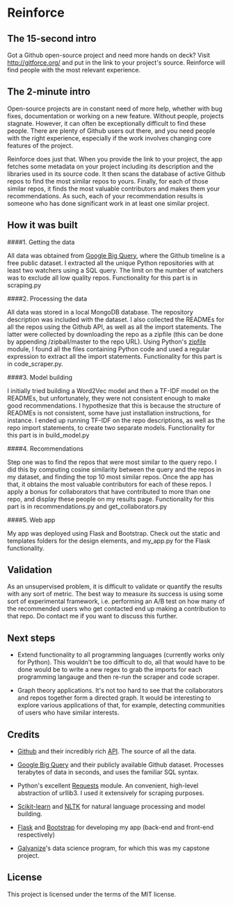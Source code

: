 # Reinforce

## The 15-second intro

Got a Github open-source project and need more hands on deck? Visit http://gitforce.org/ and put in the link to your project's source. Reinforce will find people with the most relevant experience.

## The 2-minute intro

Open-source projects are in constant need of more help, whether with bug fixes, documentation or working on a new feature. Without people, projects stagnate. However, it can often be exceptionally difficult to find these people. There are plenty of Github users out there, and you need people with the right experience, especially if the work involves changing core features of the project.

Reinforce does just that. When you provide the link to your project, the app fetches some metadata on your project including its description and the libraries used in its source code. It then scans the database of active Github repos to find the most similar repos to yours. Finally, for each of those similar repos, it finds the most valuable contributors and makes them your recommendations. As such, each of your recommendation results is someone who has done significant work in at least one similar project.

## How it was built

####1. Getting the data

All data was obtained from [Google Big Query](https://bigquery.cloud.google.com/table/publicdata:samples.github_timeline), where the Github timeline is a free public dataset. I extracted all the unique Python repositories with at least two watchers using a SQL query. The limit on the number of watchers was to exclude all low quality repos. Functionality for this part is in scraping.py

####2. Processing the data

All data was stored in a local MongoDB database. The repository description was included with the dataset. I also collected the READMEs for all the repos using the Github API, as well as all the import statements. The latter were collected by downloading the repo as a zipfile (this can be done by appending /zipball/master to the repo URL). Using Python's [zipfile](https://docs.python.org/2/library/zipfile.html) module, I found all the files containing Python code and used a regular expression to extract all the import statements. Functionality for this part is in code_scraper.py.

####3. Model building

I initially tried building a Word2Vec model and then a TF-IDF model on the READMEs, but unfortunately, they were not consistent enough to make good recommendations. I hypothesize that this is because the structure of READMEs is not consistent, some have just installation instructions, for instance. I ended up running TF-IDF on the repo descriptions, as well as the repo import statements, to create two separate models. Functionality for this part is in build_model.py

####4. Recommendations

Step one was to find the repos that were most similar to the query repo. I did this by computing cosine similarity between the query and the repos in my dataset, and finding the top 10 most similar repos. Once the app has that, it obtains the most valuable contributors for each of these repos. I apply a bonus for collaborators that have contributed to more than one repo, and display these people on my results page. Functionality for this part is in recommendations.py and get_collaborators.py

####5. Web app

My app was deployed using Flask and Bootstrap. Check out the static and templates folders for the design elements, and my_app.py for the Flask functionality.

## Validation

As an unsupervised problem, it is difficult to validate or quantify the results with any sort of metric. The best way to measure its success is using some sort of experimental framework, i.e. performing an A/B test on how many of the recommended users who get contacted end up making a contribution to that repo. Do contact me if you want to discuss this further.

## Next steps

* Extend functionality to all programming languages (currently works only for Python). This wouldn't be too difficult to do, all that would have to be done would be to write a new regex to grab the imports for each programming langauge and then re-run the scraper and code scraper.

* Graph theory applications. It's not too hard to see that the collaborators and repos together form a directed graph. It would be interesting to explore various applications of that, for example, detecting communities of users who have similar interests.

## Credits

* [Github](https://github.com/) and their incredibly rich [API](https://developer.github.com/v3/). The source of all the data.

* [Google Big Query](https://bigquery.cloud.google.com/table/publicdata:samples.github_timeline) and their publicly available Github dataset. Processes terabytes of data in seconds, and uses the familiar SQL syntax.

* Python's excellent [Requests](http://docs.python-requests.org/en/latest/) module. An convenient, high-level abstraction of urllib3. I used it extensively for scraping purposes.

* [Scikit-learn](http://scikit-learn.org/stable/) and [NLTK](http://www.nltk.org/) for natural language processing and model building.

* [Flask](http://flask.pocoo.org/) and [Bootstrap](http://getbootstrap.com/) for developing my app (back-end and front-end respectively)

* [Galvanize](http://www.galvanize.com/courses/data-science/)'s data science program, for which this was my capstone project.

## License

This project is licensed under the terms of the MIT license.

